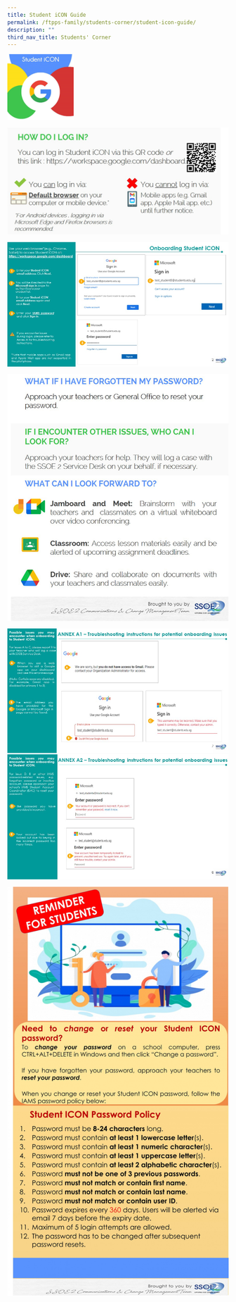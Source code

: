 ```yaml
---
title: Student iCON Guide
permalink: /ftpps-family/students-corner/student-icon-guide/
description: ""
third_nav_title: Students' Corner
---
```

<a href="https://workspace.google.com/dashboard">
	<img src="/images/Student_iCON.jpg" style="width:30%"/>
</a>

[![](/images/Student%20ICON%20Guide1.jpg)](https://workspace.google.com/dashboard)

![](/images/Slide2%20(1).jpg)

![](/images/Student%20ICON%20Guide2.jpg)

![](/images/Slide7%20(1).jpg)
![](/images/Slide8%20(1).jpg)

![](/images/Student%20iCON%20-%20Student%20EDM%20IAMS%20Password%20Requirements.jpg)